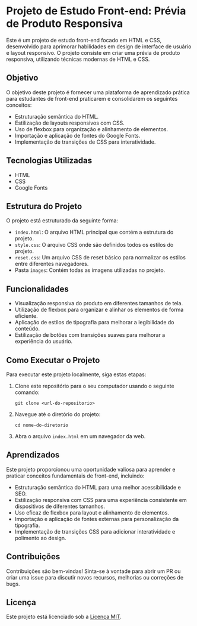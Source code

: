 # Projeto de Estudo Front-end: Prévia de Produto Responsiva

Este é um projeto de estudo front-end focado em HTML e CSS, desenvolvido para aprimorar habilidades em design de interface de usuário e layout responsivo. O projeto consiste em criar uma prévia de produto responsiva, utilizando técnicas modernas de HTML e CSS.

## Objetivo

O objetivo deste projeto é fornecer uma plataforma de aprendizado prática para estudantes de front-end praticarem e consolidarem os seguintes conceitos:

- Estruturação semântica do HTML.
- Estilização de layouts responsivos com CSS.
- Uso de flexbox para organização e alinhamento de elementos.
- Importação e aplicação de fontes do Google Fonts.
- Implementação de transições de CSS para interatividade.

## Tecnologias Utilizadas

- HTML
- CSS
- Google Fonts

## Estrutura do Projeto

O projeto está estruturado da seguinte forma:

- `index.html`: O arquivo HTML principal que contém a estrutura do projeto.
- `style.css`: O arquivo CSS onde são definidos todos os estilos do projeto.
- `reset.css`: Um arquivo CSS de reset básico para normalizar os estilos entre diferentes navegadores.
- Pasta `images`: Contém todas as imagens utilizadas no projeto.

## Funcionalidades

- Visualização responsiva do produto em diferentes tamanhos de tela.
- Utilização de flexbox para organizar e alinhar os elementos de forma eficiente.
- Aplicação de estilos de tipografia para melhorar a legibilidade do conteúdo.
- Estilização de botões com transições suaves para melhorar a experiência do usuário.

## Como Executar o Projeto

Para executar este projeto localmente, siga estas etapas:

1. Clone este repositório para o seu computador usando o seguinte comando:

    ```
    git clone <url-do-repositorio>
    ```

2. Navegue até o diretório do projeto:

    ```
    cd nome-do-diretorio
    ```

3. Abra o arquivo `index.html` em um navegador da web.

## Aprendizados

Este projeto proporcionou uma oportunidade valiosa para aprender e praticar conceitos fundamentais de front-end, incluindo:

- Estruturação semântica do HTML para uma melhor acessibilidade e SEO.
- Estilização responsiva com CSS para uma experiência consistente em dispositivos de diferentes tamanhos.
- Uso eficaz de flexbox para layout e alinhamento de elementos.
- Importação e aplicação de fontes externas para personalização da tipografia.
- Implementação de transições CSS para adicionar interatividade e polimento ao design.

## Contribuições

Contribuições são bem-vindas! Sinta-se à vontade para abrir um PR ou criar uma issue para discutir novos recursos, melhorias ou correções de bugs.

## Licença

Este projeto está licenciado sob a [Licença MIT](LICENSE).
